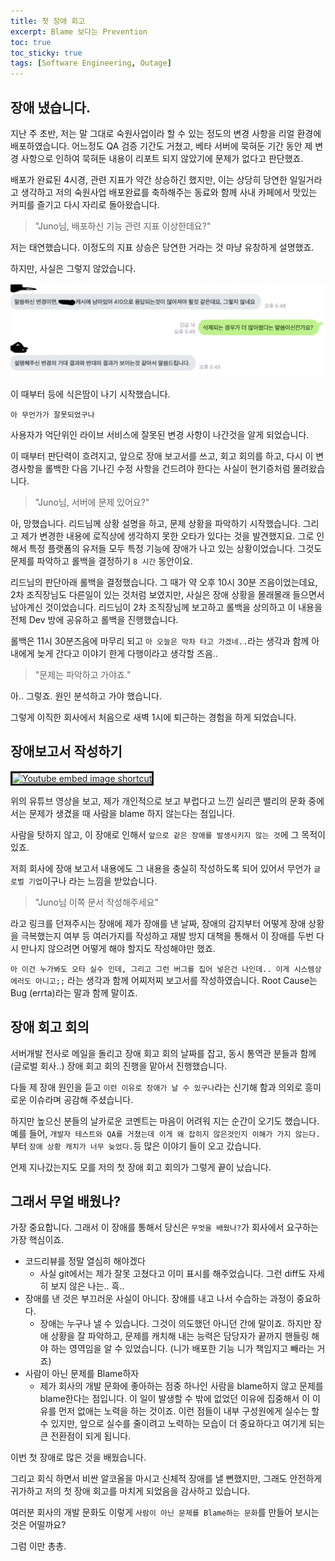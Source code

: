 ```yaml
---
title: 첫 장애 회고
excerpt: Blame 보다는 Prevention
toc: true
toc_sticky: true
tags: [Software Engineering, Outage]
---
```


장애 냈습니다.
-------

지난 주 초반, 저는 말 그대로 숙원사업이라 할 수 있는 정도의 변경 사항을 리얼 환경에 배포하였습니다. 어느정도 QA 검증 기간도 거쳤고, 베타 서버에 묵혀둔 기간 동안 제 변경 사항으로 인하여 묵혀둔 내용이 리포트 되지 않았기에 문제가 없다고 판단했죠.

배포가 완료된 4시경, 관련 지표가 약간 상승하긴 했지만, 이는 상당히 당연한 일일거라고 생각하고 저의 숙원사업 배포완료를 축하해주는 동료와 함께 사내 카페에서 맛있는 커피를 즐기고 다시 자리로 돌아왔습니다.

> "Juno님, 배포하신 기능 관련 지표 이상한데요?"

저는 태연했습니다. 이정도의 지표 상승은 당연한 거라는 것 마냥 유창하게 설명했죠.

하지만, 사실은 그렇지 않았습니다.

![first_issue](../img/post/0726/0726_img_01.png)

이 때부터 등에 식은땀이 나기 시작했습니다.

`아 무언가가 잘못되었구나`

사용자가 억단위인 라이브 서비스에 잘못된 변경 사항이 나간것을 알게 되었습니다.

이 때부터 판단력이 흐려지고, 앞으로 장애 보고서를 쓰고, 회고 회의를 하고, 다시 이 변경사항을 롤백한 다음 기나긴 수정 사항을 건드려야 한다는 사실이 현기증처럼 몰려왔습니다.

> "Juno님, 서버에 문제 있어요?"

아, 망했습니다. 리드님께 상황 설명을 하고, 문제 상황을 파악하기 시작했습니다. 그리고 제가 변경한 내용에 로직상에 생각하지 못한 오타가 있다는 것을 발견했지요. 그로 인해서 특정 플랫폼의 유저들 모두 특정 기능에 장애가 나고 있는 상황이었습니다. 그것도 문제를 파악하고 롤백을 결정하기 `8 시간` 동안이요.

리드님의 판단아래 롤백을 결정했습니다. 그 때가 약 오후 10시 30분 즈음이었는데요, 2차 조직장님도 다른일이 있는 것처럼 보였지만, 사실은 장애 상황을 몰래몰래 들으면서 남아계신 것이었습니다. 리드님이 2차 조직장님께 보고하고 롤백을 상의하고 이 내용을 전체 Dev 방에 공유하고 롤백을 진행했습니다.

롤백은 11시 30분즈음에 마무리 되고 `아 오늘은 막차 타고 가겠네..`라는 생각과 함께 아내에게 늦게 간다고 이야기 한게 다행이라고 생각할 즈음..

> "문제는 파악하고 가야죠."

아.. 그렇죠. 원인 분석하고 가야 했습니다.

그렇게 이직한 회사에서 처음으로 새벽 1시에 퇴근하는 경험을 하게 되었습니다.

장애보고서 작성하기
-------

<a href="http://www.youtube.com/watch?feature=player_embedded&v=rORYcBrtZ2A" target="_blank"><img src="http://img.youtube.com/vi/rORYcBrtZ2A/0.jpg" alt="Youtube embed image shortcut" width="480" height="360" border="3"/></a>

위의 유튜브 영상을 보고, 제가 개인적으로 보고 부럽다고 느낀 실리콘 밸리의 문화 중에서는 문제가 생겼을 때 사람을 blame 하지 않는다는 점입니다.

사람을 탓하지 않고, 이 장애로 인해서 `앞으로 같은 장애를 발생시키지 않는 것`에 그 목적이 있죠.

저희 회사에 장애 보고서 내용에도 그 내용을 충실히 작성하도록 되어 있어서 무언가 `글로벌 기업`이구나 라는 느낌을 받았습니다.

> "Juno님 이쪽 문서 작성해주세요"

라고 링크를 던져주시는 장애에 제가 장애를 낸 날짜, 장애의 감지부터 어떻게 장애 상황을 극복했는지 여부 등 여러가지를 작성하고 재발 방지 대책을 통해서 이 장애를 두번 다시 만나지 않으려면 어떻게 해야 할지도 작성해야만 했죠.

`아 이건 누가봐도 오타 실수 인데, 그리고 그런 버그를 집어 넣은건 나인데.. 이게 시스템상 에러도 아니고;;` 라는 생각과 함께 어찌저찌 보고서를 작성하였습니다. Root Cause는 Bug (errta)라는 말과 함께 말이죠.


장애 회고 회의
------

서버개발 전사로 메일을 돌리고 장애 회고 회의 날짜를 잡고, 동시 통역관 분들과 함께 (글로벌 회사..) 장애 회고 회의 진행을 맡아서 진행했습니다.

다들 제 장애 원인을 듣고 `이런 이유로 장애가 날 수 있구나`라는 신기해 함과 의외로 흥미로운 이슈라며 공감해 주셨습니다.

하지만 높으신 분들의 날카로운 코멘트는 마음이 어려워 지는 순간이 오기도 했습니다. 예를 들어, `개발자 테스트와 QA를 거쳤는데 이게 왜 잡히지 않은것인지 이해가 가지 않는다.` 부터 `장애 상황 캐치가 너무 늦었다.`등 많은 이야기 들이 오고 갔습니다.

언제 지나갔는지도 모를 저의 첫 장애 회고 회의가 그렇게 끝이 났습니다.

그래서 무얼 배웠나?
-----

가장 중요합니다. 그래서 이 장애를 통해서 당신은 `무엇을 배웠나?`가 회사에서 요구하는 가장 핵심이죠.

 - 코드리뷰를 정말 열심히 해야겠다
   - 사실 git에서는 제가 잘못 고쳤다고 이미 표시를 해주었습니다. 그런 diff도 자세히 보지 않은 나는.. 흑..
 - 장애를 낸 것은 부끄러운 사실이 아니다. 장애를 내고 나서 수습하는 과정이 중요하다.
   - 장애는 누구나 낼 수 있습니다. 그것이 의도했던 아니던 간에 말이죠. 하지만 장애 상황을 잘 파악하고, 문제를 캐치해 내는 능력은 담당자가 끝까지 핸들링 해야 하는 영역임을 알 수 있었습니다. (니가 배포한 기능 니가 책임지고 빼라는 거죠)
 - 사람이 아닌 문제를 Blame하자
   - 제가 회사의 개발 문화에 좋아하는 점중 하나인 사람을 blame하지 않고 문제를 blame한다는 점입니다. 이 일이 발생할 수 밖에 없었던 이유에 집중해서 이 이유를 먼저 없애는 노력을 하는 것이죠. 이런 점들이 내부 구성원에게 실수는 할 수 있지만, 앞으로 실수를 줄이려고 노력하는 모습이 더 중요하다고 여기게 되는 큰 전환점이 되게 됩니다.

이번 첫 장애로 많은 것을 배웠습니다.

그리고 회식 하면서 비싼 알코올을 마시고 신체적 장애를 낼 뻔했지만, 그래도 안전하게 귀가하고 저의 첫 장애 회고를 마치게 되었음을 감사하고 있습니다.

여러분 회사의 개발 문화도 이렇게 `사람이 아닌 문제를 Blame하는 문화`를 만들어 보시는 것은 어떨까요?

그럼 이만 총총.
